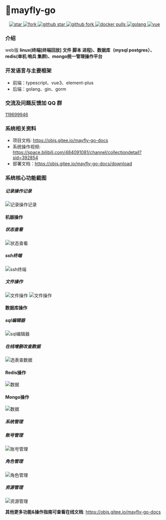 # 🌈mayfly-go

<p align="center">
  <a href="https://gitee.com/objs/mayfly-go" target="_blank">
    <img src="https://gitee.com/objs/mayfly-go/badge/star.svg?theme=white" alt="star"/>
    <img src="https://gitee.com/objs/mayfly-go/badge/fork.svg" alt="fork"/>
  </a>
  <a href="https://github.com/may-fly/mayfly-go" target="_blank">
    <img src="https://img.shields.io/github/stars/may-fly/mayfly-go.svg?style=social" alt="github star"/>
    <img src="https://img.shields.io/github/forks/may-fly/mayfly-go.svg?style=social" alt="github fork"/>
  </a>
  <a href="https://hub.docker.com/r/mayflygo/mayfly-go/tags" target="_blank">
    <img src="https://img.shields.io/docker/pulls/mayflygo/mayfly-go.svg?label=docker%20pulls&color=fac858" alt="docker pulls"/>
  </a>
  <a href="https://github.com/golang/go" target="_blank">
    <img src="https://img.shields.io/badge/Golang-1.18%2B-yellow.svg" alt="golang"/>
  </a>
  <a href="https://cn.vuejs.org" target="_blank">
    <img src="https://img.shields.io/badge/Vue-3.x-green.svg" alt="vue">
  </a>
</p>


### 介绍
web版 **linux(终端[终端回放] 文件 脚本 进程)、数据库（mysql postgres）、redis(单机 哨兵 集群)、mongo统一管理操作平台**


### 开发语言与主要框架
- 前端：typescript、vue3、element-plus
- 后端：golang、gin、gorm


### 交流及问题反馈加 QQ 群
<a target="_blank" href="https://qm.qq.com/cgi-bin/qm/qr?k=IdJSHW0jTMhmWFHBUS9a83wxtrxDDhFj&jump_from=webapi">119699946</a>


### 系统相关资料
- 项目文档: https://objs.gitee.io/mayfly-go-docs
- 系统操作视频: https://space.bilibili.com/484091081/channel/collectiondetail?sid=392854
- 部署文档：https://objs.gitee.io/mayfly-go-docs/download


### 系统核心功能截图

##### 记录操作记录
![记录操作记录](https://images.gitee.com/uploads/images/2021/0508/204608_83ef7c33_1240250.png "屏幕截图.png")

#### 机器操作
##### 状态查看
![状态查看](https://objs.gitee.io/mayfly-go-docs/home/machine-status.jpg "屏幕截图.png")

##### ssh终端
![ssh终端](https://objs.gitee.io/mayfly-go-docs/home/machine-ssh.jpg "屏幕截图.png")

##### 文件操作
![文件操作](https://objs.gitee.io/mayfly-go-docs/home/file-dir.jpg "屏幕截图.png")
![文件操作](https://objs.gitee.io/mayfly-go-docs/home/file-content-update.jpg "屏幕截图.png")


#### 数据库操作
##### sql编辑器
![sql编辑器](https://objs.gitee.io/mayfly-go-docs/home/dbms-sql-editor.jpg "屏幕截图.png")

##### 在线增删改查数据
![选表查数据](https://objs.gitee.io/mayfly-go-docs/home/dbms-show-table-data.jpg "屏幕截图.png")


#### Redis操作
![数据](https://objs.gitee.io/mayfly-go-docs/home/redis-data-list.jpg "屏幕截图.png")


#### Mongo操作
![数据](https://objs.gitee.io/mayfly-go-docs/home/mongo-op.jpg "屏幕截图.png")


##### 系统管理
##### 账号管理
![账号管理](https://images.gitee.com/uploads/images/2021/0607/173919_a8d7dc18_1240250.png "屏幕截图.png")

##### 角色管理
![角色管理](https://images.gitee.com/uploads/images/2021/0607/174028_3654fb28_1240250.png "屏幕截图.png")

##### 资源管理
![资源管理](https://images.gitee.com/uploads/images/2021/0607/174436_e9e1535c_1240250.png "屏幕截图.png")


**其他更多功能&操作指南可查看在线文档**:  https://objs.gitee.io/mayfly-go-docs